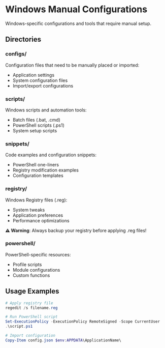 # Windows Manual Configurations

Windows-specific configurations and tools that require manual setup.

## Directories

### configs/
Configuration files that need to be manually placed or imported:
- Application settings
- System configuration files
- Import/export configurations

### scripts/
Windows scripts and automation tools:
- Batch files (.bat, .cmd)
- PowerShell scripts (.ps1)
- System setup scripts

### snippets/
Code examples and configuration snippets:
- PowerShell one-liners
- Registry modification examples
- Configuration templates

### registry/
Windows Registry files (.reg):
- System tweaks
- Application preferences
- Performance optimizations

**⚠️ Warning**: Always backup your registry before applying .reg files!

### powershell/
PowerShell-specific resources:
- Profile scripts
- Module configurations
- Custom functions

## Usage Examples

```powershell
# Apply registry file
regedit /s filename.reg

# Run PowerShell script
Set-ExecutionPolicy -ExecutionPolicy RemoteSigned -Scope CurrentUser
.\script.ps1

# Import configuration
Copy-Item config.json $env:APPDATA\ApplicationName\
```